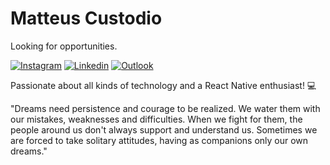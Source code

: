 # Matteus Custodio

Looking for opportunities.

[![Instagram](https://img.shields.io/badge/@mttsss.RL-white?style=for-the-badge&logo=instagram&logoColor=black)](https://www.instagram.com/mttsss.rl/)
[![Linkedin](https://img.shields.io/badge/Matteus_Da_Silva_Custodio-white?style=for-the-badge&logo=linkedin&logoColor=black)](https://www.linkedin.com/in/matteus-da-silva-custodio-938373197/)
[![Outlook](https://img.shields.io/badge/matteuscustodio17@outlook.com-white?style=for-the-badge&logo=microsoft-outlook&logoColor=black)](matteuscustodio17@outlook.com)

Passionate about all kinds of technology and a React Native enthusiast! 💻

"Dreams need persistence and courage to be realized. We water them with our mistakes, weaknesses and difficulties. When we fight for them, the people around us don't always support and understand us. Sometimes we are forced to take solitary attitudes, having as companions only our own dreams."
